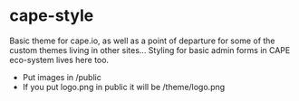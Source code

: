 # cape-style

Basic theme for cape.io, as well as a point of departure for some of the custom themes living in other sites... Styling for basic admin forms in CAPE eco-system lives here too.

- Put images in /public
- If you put logo.png in public it will be /theme/logo.png
